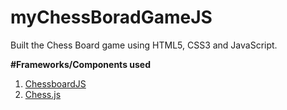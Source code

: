 # myChessBoradGameJS
Built the Chess Board game using HTML5, CSS3 and JavaScript.

<strong>#Frameworks/Components used</strong><br>
1. <a href="https://chessboardjs.com/" target="_blank">ChessboardJS</a><br>
2. <a href="https://github.com/jhlywa/chess.js" >Chess.js</a>
